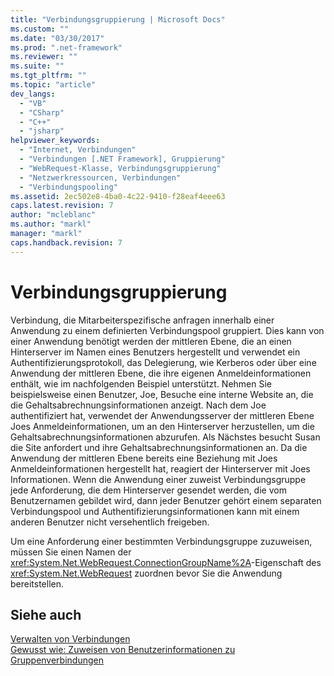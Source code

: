 ```yaml
---
title: "Verbindungsgruppierung | Microsoft Docs"
ms.custom: ""
ms.date: "03/30/2017"
ms.prod: ".net-framework"
ms.reviewer: ""
ms.suite: ""
ms.tgt_pltfrm: ""
ms.topic: "article"
dev_langs: 
  - "VB"
  - "CSharp"
  - "C++"
  - "jsharp"
helpviewer_keywords: 
  - "Internet, Verbindungen"
  - "Verbindungen [.NET Framework], Gruppierung"
  - "WebRequest-Klasse, Verbindungsgruppierung"
  - "Netzwerkressourcen, Verbindungen"
  - "Verbindungspooling"
ms.assetid: 2ec502e8-4ba0-4c22-9410-f28eaf4eee63
caps.latest.revision: 7
author: "mcleblanc"
ms.author: "markl"
manager: "markl"
caps.handback.revision: 7
---
```

# Verbindungsgruppierung
Verbindung, die Mitarbeiterspezifische anfragen innerhalb einer Anwendung zu einem definierten Verbindungspool gruppiert.  Dies kann von einer Anwendung benötigt werden der mittleren Ebene, die an einen Hinterserver im Namen eines Benutzers hergestellt und verwendet ein Authentifizierungsprotokoll, das Delegierung, wie Kerberos oder über eine Anwendung der mittleren Ebene, die ihre eigenen Anmeldeinformationen enthält, wie im nachfolgenden Beispiel unterstützt.  Nehmen Sie beispielsweise einen Benutzer, Joe, Besuche eine interne Website an, die die Gehaltsabrechnungsinformationen anzeigt.  Nach dem Joe authentifiziert hat, verwendet der Anwendungsserver der mittleren Ebene Joes Anmeldeinformationen, um an den Hinterserver herzustellen, um die Gehaltsabrechnungsinformationen abzurufen.  Als Nächstes besucht Susan die Site anfordert und ihre Gehaltsabrechnungsinformationen an.  Da die Anwendung der mittleren Ebene bereits eine Beziehung mit Joes Anmeldeinformationen hergestellt hat, reagiert der Hinterserver mit Joes Informationen.  Wenn die Anwendung einer zuweist Verbindungsgruppe jede Anforderung, die dem Hinterserver gesendet werden, die vom Benutzernamen gebildet wird, dann jeder Benutzer gehört einem separaten Verbindungspool und Authentifizierungsinformationen kann mit einem anderen Benutzer nicht versehentlich freigeben.  
  
 Um eine Anforderung einer bestimmten Verbindungsgruppe zuzuweisen, müssen Sie einen Namen der <xref:System.Net.WebRequest.ConnectionGroupName%2A>\-Eigenschaft des <xref:System.Net.WebRequest> zuordnen bevor Sie die Anwendung bereitstellen.  
  
## Siehe auch  
 [Verwalten von Verbindungen](../../../docs/framework/network-programming/managing-connections.md)   
 [Gewusst wie: Zuweisen von Benutzerinformationen zu Gruppenverbindungen](../../../docs/framework/network-programming/how-to-assign-user-information-to-group-connections.md)